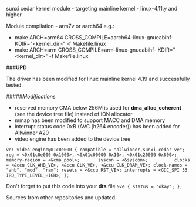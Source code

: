 sunxi cedar kernel module - targeting mainline kernel - linux-4.11.y and higher


Module compilation - arm7v or aarch64 e.g.:
* make ARCH=arm64 CROSS_COMPILE=aarch64-linux-gnueabihf- KDIR="<kernel_dir>" -f Makefile.linux
* make ARCH=arm CROSS_COMPILE=arm-linux-gnueabihf- KDIR="<kernel_dir>" -f Makefile.linux

###**UPD**

The driver has been modified for linux mainline kernel 4.19 and successfully tested.

#####*Modifications*
* reserved memory CMA below 256M is used for **dma_alloc_coherent** (see the device tree file) instead of ION allocator
* mmap has been modified to support MACC and DMA memory
* interrupt status code 0xB (AVC (h264 encoder)) has been added for Allwinner A20
* video engine has been added to the device tree

`ve: video-engine@01c0e000 {
      compatible = "allwinner,sunxi-cedar-ve";
      reg = <0x01c0e000 0x1000>,
	    <0x01c00000 0x10>,
	    <0x01c20000 0x800>;
      memory-region = <&cma_pool>;      
      syscon = <&syscon>;         
      clocks = <&ccu CLK_AHB_VE>, <&ccu CLK_VE>,
			<&ccu CLK_DRAM_VE>;
	  clock-names = "ahb", "mod", "ram";
	  resets = <&ccu RST_VE>;
	  interrupts = <GIC_SPI 53 IRQ_TYPE_LEVEL_HIGH>;
  };
`

Don't forget to put this code into your **dts** file
`
&ve {
	status = "okay";
};
`

Sources from other repositories and updated.
